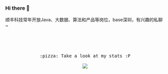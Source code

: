 ### Hi there 👋

顺丰科技常年开放Java、大数据、算法和产品等岗位，base深圳，有兴趣的私聊~

<p align="center">
  <br><br>
  <samp>
    <br><br>:pizza: Take a look at my stats :P<br><br>
    <img align="center" src="https://github-readme-stats.vercel.app/api?username=vector4wang&&show_icons=true&&theme=tokyonight" />
  </samp>
<br>
</p>

<!--
**vector4wang/vector4wang** is a ✨ _special_ ✨ repository because its `README.md` (this file) appears on your GitHub profile.

Here are some ideas to get you started:

- 🔭 I’m currently working on ...
- 🌱 I’m currently learning ...
- 👯 I’m looking to collaborate on ...
- 🤔 I’m looking for help with ...
- 💬 Ask me about ...
- 📫 How to reach me: ...
- 😄 Pronouns: ...
- ⚡ Fun fact: ...
-->
